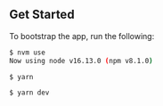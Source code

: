 ## Get Started

To bootstrap the app, run the following:
```bash
$ nvm use
Now using node v16.13.0 (npm v8.1.0)

$ yarn

$ yarn dev
```
